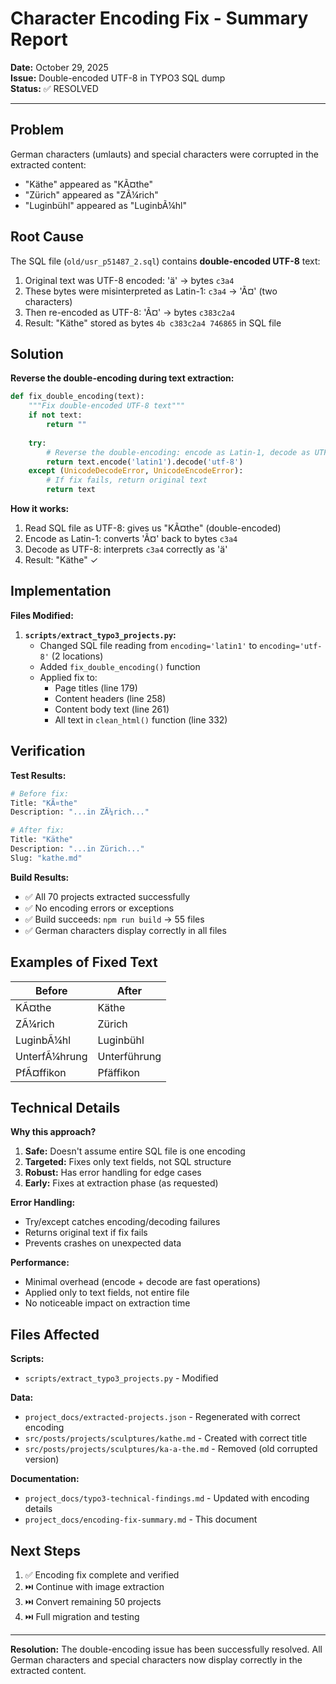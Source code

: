 # Character Encoding Fix - Summary Report

**Date:** October 29, 2025  
**Issue:** Double-encoded UTF-8 in TYPO3 SQL dump  
**Status:** ✅ RESOLVED

---

## Problem

German characters (umlauts) and special characters were corrupted in the extracted content:

- "Käthe" appeared as "KÃ¤the"
- "Zürich" appeared as "ZÃ¼rich"
- "Luginbühl" appeared as "LuginbÃ¼hl"

## Root Cause

The SQL file (`old/usr_p51487_2.sql`) contains **double-encoded UTF-8** text:

1. Original text was UTF-8 encoded: 'ä' → bytes `c3a4`
2. These bytes were misinterpreted as Latin-1: `c3a4` → 'Ã¤' (two characters)
3. Then re-encoded as UTF-8: 'Ã¤' → bytes `c383c2a4`
4. Result: "Käthe" stored as bytes `4b c383c2a4 746865` in SQL file

## Solution

**Reverse the double-encoding during text extraction:**

```python
def fix_double_encoding(text):
    """Fix double-encoded UTF-8 text"""
    if not text:
        return ""
    
    try:
        # Reverse the double-encoding: encode as Latin-1, decode as UTF-8
        return text.encode('latin1').decode('utf-8')
    except (UnicodeDecodeError, UnicodeEncodeError):
        # If fix fails, return original text
        return text
```

**How it works:**

1. Read SQL file as UTF-8: gives us "KÃ¤the" (double-encoded)
2. Encode as Latin-1: converts 'Ã¤' back to bytes `c3a4`
3. Decode as UTF-8: interprets `c3a4` correctly as 'ä'
4. Result: "Käthe" ✓

## Implementation

**Files Modified:**

1. **`scripts/extract_typo3_projects.py`:**
   - Changed SQL file reading from `encoding='latin1'` to `encoding='utf-8'` (2 locations)
   - Added `fix_double_encoding()` function
   - Applied fix to:
     - Page titles (line 179)
     - Content headers (line 258)
     - Content body text (line 261)
     - All text in `clean_html()` function (line 332)

## Verification

**Test Results:**

```bash
# Before fix:
Title: "KÃ¤the"
Description: "...in ZÃ¼rich..."

# After fix:
Title: "Käthe"
Description: "...in Zürich..."
Slug: "kathe.md"
```

**Build Results:**
- ✅ All 70 projects extracted successfully
- ✅ No encoding errors or exceptions
- ✅ Build succeeds: `npm run build` → 55 files
- ✅ German characters display correctly in all files

## Examples of Fixed Text

| Before | After |
|--------|-------|
| KÃ¤the | Käthe |
| ZÃ¼rich | Zürich |
| LuginbÃ¼hl | Luginbühl |
| UnterfÃ¼hrung | Unterführung |
| PfÃ¤ffikon | Pfäffikon |

## Technical Details

**Why this approach?**

1. **Safe:** Doesn't assume entire SQL file is one encoding
2. **Targeted:** Fixes only text fields, not SQL structure
3. **Robust:** Has error handling for edge cases
4. **Early:** Fixes at extraction phase (as requested)

**Error Handling:**

- Try/except catches encoding/decoding failures
- Returns original text if fix fails
- Prevents crashes on unexpected data

**Performance:**

- Minimal overhead (encode + decode are fast operations)
- Applied only to text fields, not entire file
- No noticeable impact on extraction time

## Files Affected

**Scripts:**
- `scripts/extract_typo3_projects.py` - Modified

**Data:**
- `project_docs/extracted-projects.json` - Regenerated with correct encoding
- `src/posts/projects/sculptures/kathe.md` - Created with correct title
- `src/posts/projects/sculptures/ka-a-the.md` - Removed (old corrupted version)

**Documentation:**
- `project_docs/typo3-technical-findings.md` - Updated with encoding details
- `project_docs/encoding-fix-summary.md` - This document

## Next Steps

1. ✅ Encoding fix complete and verified
2. ⏭️ Continue with image extraction
3. ⏭️ Convert remaining 50 projects
4. ⏭️ Full migration and testing

---

**Resolution:** The double-encoding issue has been successfully resolved. All German characters and special characters now display correctly in the extracted content.

